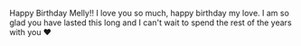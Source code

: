 Happy Birthday Melly!!
I love you so much, happy birthday my love. I am so glad you have lasted this long and I can't wait to spend the rest of the years with you ❤️
